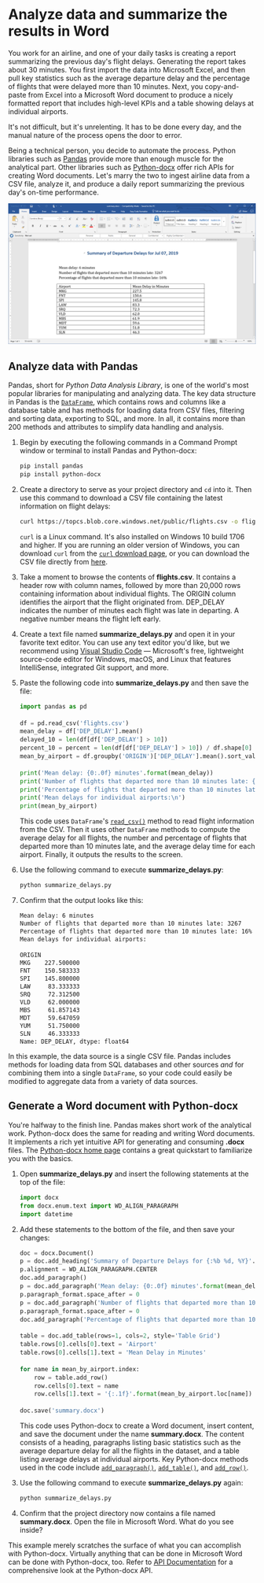 # Analyze data and summarize the results in Word
 
You work for an airline, and one of your daily tasks is creating a report summarizing the previous day's flight delays. Generating the report takes about 30 minutes. You first import the data into Microsoft Excel, and then pull key statistics such as the average departure delay and the percentage of flights that were delayed more than 10 minutes. Next, you copy-and-paste from Excel into a Microsoft Word document to produce a nicely formatted report that includes high-level KPIs and a table showing delays at individual airports.

It's not difficult, but it's unrelenting. It has to be done every day, and the manual nature of the process opens the door to error.

Being a technical person, you decide to automate the process. Python libraries such as [Pandas](https://pandas.pydata.org/) provide more than enough muscle for the analytical part. Other libraries such as [Python-docx](https://python-docx.readthedocs.io/en/latest/) offer rich APIs for creating Word documents. Let's marry the two to ingest airline data from a CSV file, analyze it, and produce a daily report summarizing the previous day's on-time performance.

![](media/python-docx.png)

## Analyze data with Pandas

Pandas, short for *Python Data Analysis Library*, is one of the world's most popular libraries for manipulating and analyzing data. The key data structure in Pandas is the [`DataFrame`](https://pandas.pydata.org/pandas-docs/stable/reference/api/pandas.DataFrame.html), which contains rows and columns like a database table and has methods for loading data from CSV files, filtering and sorting data, exporting to SQL, and more. In all, it contains more than 200 methods and attributes to simplify data handling and analysis.

1. Begin by executing the following commands in a Command Prompt window or terminal to install Pandas and Python-docx:

	```bash
	pip install pandas
	pip install python-docx
	```

1. Create a directory to serve as your project directory and `cd` into it. Then use this command to download a CSV file containing the latest information on flight delays:

	```bash
	curl https://topcs.blob.core.windows.net/public/flights.csv -o flights.csv
	```

	`curl` is a Linux command. It's also installed on Windows 10 build 1706 and higher. If you are running an older version of Windows, you can download `curl` from the [`curl` download page](https://curl.haxx.se/download.html), or you can download the CSV file directly from [here](https://topcs.blob.core.windows.net/public/flights.csv).

1. Take a moment to browse the contents of **flights.csv**. It contains a header row with column names, followed by more than 20,000 rows containing information about individual flights. The ORIGIN column identifies the airport that the flight originated from. DEP_DELAY indicates the number of minutes each flight was late in departing. A negative number means the flight left early.

1. Create a text file named **summarize_delays.py** and open it in your favorite text editor. You can use any text editor you'd like, but we recommend using [Visual Studio Code](https://code.visualstudio.com/) — Microsoft's free, lightweight source-code editor for Windows, macOS, and Linux that features IntelliSense, integrated Git support, and more.

1. Paste the following code into **summarize_delays.py** and then save the file:

	```python
	import pandas as pd
	
	df = pd.read_csv('flights.csv')
	mean_delay = df['DEP_DELAY'].mean()
	delayed_10 = len(df[df['DEP_DELAY'] > 10])
	percent_10 = percent = len(df[df['DEP_DELAY'] > 10]) / df.shape[0]
	mean_by_airport = df.groupby('ORIGIN')['DEP_DELAY'].mean().sort_values(ascending=False).head(10)

	print('Mean delay: {0:.0f} minutes'.format(mean_delay))
	print('Number of flights that departed more than 10 minutes late: {}'.format(delayed_10))
	print('Percentage of flights that departed more than 10 minutes late: {0:.0%}'.format(percent_10))
	print('Mean delays for individual airports:\n')
	print(mean_by_airport)
	```

	This code uses `DataFrame`'s [`read_csv()`](https://pandas.pydata.org/pandas-docs/stable/reference/api/pandas.read_csv.html) method to read flight information from the CSV. Then it uses other `DataFrame` methods to compute the average delay for all flights, the number and percentage of flights that departed more than 10 minutes late, and the average delay time for each airport. Finally, it outputs the results to the screen.

1. Use the following command to execute **summarize_delays.py**:

	```bash
	python summarize_delays.py
	```

1. Confirm that the output looks like this:

	```
	Mean delay: 6 minutes
	Number of flights that departed more than 10 minutes late: 3267
	Percentage of flights that departed more than 10 minutes late: 16%
	Mean delays for individual airports:

	ORIGIN
	MKG    227.500000
	FNT    150.583333
	SPI    145.800000
	LAW     83.333333
	SRQ     72.312500
	VLD     62.000000
	MBS     61.857143
	MDT     59.647059
	YUM     51.750000
	SLN     46.333333
	Name: DEP_DELAY, dtype: float64
	```

In this example, the data source is a single CSV file. Pandas includes methods for loading data from SQL databases and other sources *and* for combining them into a single `DataFrame`, so your code could easily be modified to aggregate data from a variety of data sources.

## Generate a Word document with Python-docx

You're halfway to the finish line. Pandas makes short work of the analytical work. Python-docx does the same for reading and writing Word documents. It implements a rich yet intuitive API for generating and consuming **.docx** files. The [Python-docx home page](https://python-docx.readthedocs.io/en/latest/) contains a great quickstart to familiarize you with the basics.

1. Open **summarize_delays.py** and insert the following statements at the top of the file:

	```python
	import docx
	from docx.enum.text import WD_ALIGN_PARAGRAPH
	import datetime
	```

1. Add these statements to the bottom of the file, and then save your changes:

	```python
	doc = docx.Document()
	p = doc.add_heading('Summary of Departure Delays for {:%b %d, %Y}'.format(datetime.date.today()))
	p.alignment = WD_ALIGN_PARAGRAPH.CENTER
	doc.add_paragraph()
	p = doc.add_paragraph('Mean delay: {0:.0f} minutes'.format(mean_delay))
	p.paragraph_format.space_after = 0
	p = doc.add_paragraph('Number of flights that departed more than 10 minutes late: {}'.format(delayed_10))
	p.paragraph_format.space_after = 0
	doc.add_paragraph('Percentage of flights that departed more than 10 minutes late: {0:.0%}'.format(percent_10))

	table = doc.add_table(rows=1, cols=2, style='Table Grid')
	table.rows[0].cells[0].text = 'Airport'
	table.rows[0].cells[1].text = 'Mean Delay in Minutes'

	for name in mean_by_airport.index:
		row = table.add_row()
		row.cells[0].text = name
		row.cells[1].text = '{:.1f}'.format(mean_by_airport.loc[name])

	doc.save('summary.docx')
	```

	This code uses Python-docx to create a Word document, insert content, and save the document under the name **summary.docx**. The content consists of a heading, paragraphs listing basic statistics such as the average departure delay for all the flights in the dataset, and a table listing average delays at individual airports. Key Python-docx methods used in the code include [`add_paragraph()`](https://python-docx.readthedocs.io/en/latest/api/document.html#docx.document.Document.add_paragraph), [`add_table()`](https://python-docx.readthedocs.io/en/latest/api/document.html#docx.document.Document.add_table), and [`add_row()`](https://python-docx.readthedocs.io/en/latest/api/table.html#docx.table.Table.add_row).

1. Use the following command to execute **summarize_delays.py** again:

	```bash
	python summarize_delays.py
	```

1. Confirm that the project directory now contains a file named **summary.docx**. Open the file in Microsoft Word. What do you see inside?

This example merely scratches the surface of what you can accomplish with Python-docx. Virtually anything that can be done in Microsoft Word can be done with Python-docx, too. Refer to [API Documentation](https://python-docx.readthedocs.io/en/latest/#api-documentation) for a comprehensive look at the Python-docx API.
